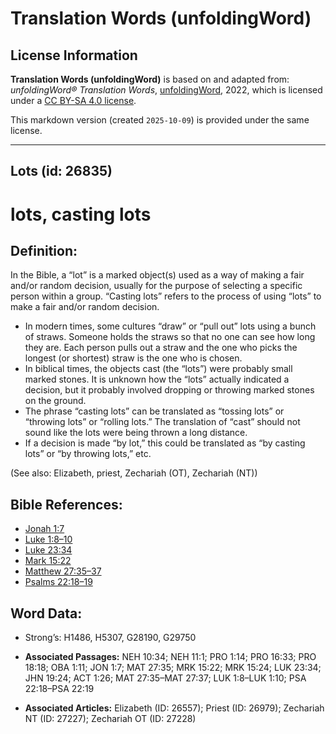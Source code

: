 # Translation Words (unfoldingWord)

## License Information

**Translation Words (unfoldingWord)** is based on and adapted from: _unfoldingWord® Translation Words_, [unfoldingWord](https://unfoldingword.org/utw), 2022, which is licensed under a [CC BY-SA 4.0 license](https://creativecommons.org/licenses/by-sa/4.0/legalcode.en).

This markdown version (created `2025-10-09`) is provided under the same license.



--------------------------------

## Lots (id: 26835)

lots, casting lots
==================

Definition:
-----------

In the Bible, a “lot” is a marked object(s) used as a way of making a fair and/or random decision, usually for the purpose of selecting a specific person within a group. “Casting lots” refers to the process of using “lots” to make a fair and/or random decision.

* In modern times, some cultures “draw” or “pull out” lots using a bunch of straws. Someone holds the straws so that no one can see how long they are. Each person pulls out a straw and the one who picks the longest (or shortest) straw is the one who is chosen.
* In biblical times, the objects cast (the “lots”) were probably small marked stones. It is unknown how the “lots” actually indicated a decision, but it probably involved dropping or throwing marked stones on the ground.
* The phrase “casting lots” can be translated as “tossing lots” or “throwing lots” or “rolling lots.” The translation of “cast” should not sound like the lots were being thrown a long distance.
* If a decision is made “by lot,” this could be translated as “by casting lots” or “by throwing lots,” etc.

(See also: Elizabeth, priest, Zechariah (OT), Zechariah (NT))

Bible References:
-----------------

* [Jonah 1:7](https://ref.ly/Jonah1:7)
* [Luke 1:8–10](https://ref.ly/Luke1:8-Luke1:10)
* [Luke 23:34](https://ref.ly/Luke23:34)
* [Mark 15:22](https://ref.ly/Mark15:22)
* [Matthew 27:35–37](https://ref.ly/Matt27:35-Matt27:37)
* [Psalms 22:18–19](https://ref.ly/Ps22:18-Ps22:19)

Word Data:
----------

* Strong’s: H1486, H5307, G28190, G29750

* **Associated Passages:** NEH 10:34; NEH 11:1; PRO 1:14; PRO 16:33; PRO 18:18; OBA 1:11; JON 1:7; MAT 27:35; MRK 15:22; MRK 15:24; LUK 23:34; JHN 19:24; ACT 1:26; MAT 27:35–MAT 27:37; LUK 1:8–LUK 1:10; PSA 22:18–PSA 22:19
* **Associated Articles:** Elizabeth (ID: 26557); Priest (ID: 26979); Zechariah NT (ID: 27227); Zechariah OT (ID: 27228)

